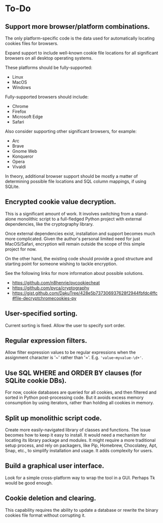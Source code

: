 # To-Do

## Support more browser/platform combinations.

The only platform-specific code is the data used for automatically locating
cookies files for browsers.

Expand support to include well-known cookie file locations for all significant
browsers on all desktop operating systems.

These platforms should be fully-supported:

- Linux
- MacOS
- Windows

Fully-supported browsers should include:

- Chrome
- Firefox
- Microsoft Edge
- Safari

Also consider supporting other significant browsers, for example:

- Arc
- Brave
- Gnome Web
- Konqueror
- Opera
- Vivaldi

In theory, additional browser support should be mostly a matter of determining
possible file locations and SQL column mappings, if using SQLite.

## Encrypted cookie value decryption.

This is a significant amount of work. It involves switching from a stand-alone
monolithic script to a full-fledged Python project with external dependencies,
like the cryptography library.

Once external dependencies exist, installation and support becomes much more
complicated. Given the author's personal limited need for just MacOS/Safari,
encryption will remain outside the scope of this simple project for now.

On the other hand, the existing code should provide a good structure and
starting point for someone wishing to tackle encryption.

See the following links for more information about possible solutions.

* https://github.com/n8henrie/pycookiecheat
* https://github.com/pyca/cryptography
* https://gist.github.com/DakuTree/428e5b737306937628f2944fbfdc4ffc#file-decryptchromecookies-py

## User-specified sorting.

Current sorting is fixed. Allow the user to specify sort order.

## Regular expression filters.

Allow filter expression values to be regular expressions when the assignment
character is '~' rather than '='. E.g. `'value~myvalue-\d+'`.

## Use SQL WHERE and ORDER BY clauses (for SQLite cookie DBs).

For now, cookie databases are queried for all cookies, and then filtered and
sorted in Python post-processing code. But it avoids excess memory consumption
by using iterators, rather than holding all cookies in memory.

## Split up monolithic script code.

Create more easily-navigated library of classes and functions. The issue becomes
how to keep it easy to install. It would need a mechanism for locating its 
library package and modules. It might require a more traditional setup process, 
and rely on packagers, like Pip, Homebrew, Chocolatey, Apt, Snap, etc., to
simplify installation and usage. It adds complexity for users.

## Build a graphical user interface.

Look for a simple cross-platform way to wrap the tool in a GUI. Perhaps Tk would
be good enough.

## Cookie deletion and clearing.

This capability requires the ability to update a database or rewrite the binary
cookies file format without corrupting it.
